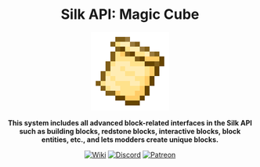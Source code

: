 <div style="text-align:center">

# Silk API: Magic Cube

<img src="../../img/icon.png" alt="Logo" width="160" height="160"/>

**This system includes all advanced block-related interfaces in the Silk API such as building blocks, redstone blocks, interactive blocks, block entities, etc., and lets modders create unique blocks.**

[<img alt="Wiki" height="64" src="https://cdn.simpleicons.org/wikipedia/000000/FFFFFF]" width="64"/>](https://silk-mc.gitbook.io/silk-api)
[<img alt="Discord" height="64" src="https://cdn.simpleicons.org/discord" width="64"/>](https://discord.com/invite/ZJuQyH2RBz)
[<img alt="Patreon" height="64" src="https://cdn.simpleicons.org/patreon/000000/FFFFFF" width="64"/>](https://www.patreon.com/GameGeek_Saikel)

</div>